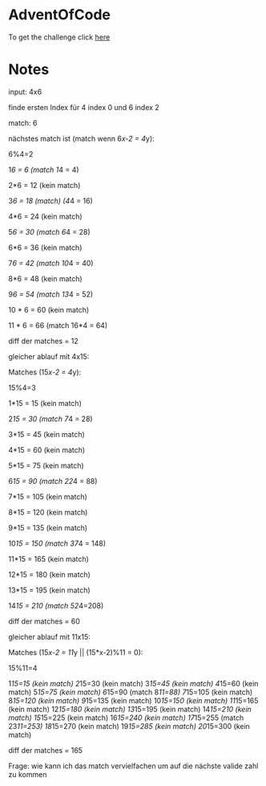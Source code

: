 # AdventOfCode

To get the challenge click [here](https://adventofcode.com/2020/day/13)

# Notes

input: 4x6

finde ersten Index für 4 index 0 und 6 index 2

match: 6

nächstes match ist (match wenn 6*x-2 = 4*y):

6%4=2

1*6 = 6     (match 1*4 = 4)

2*6 = 12    (kein match)

3*6 = 18    (match) (4*4 = 16)

4*6 = 24    (kein match)

5*6 = 30    (match 6*4 = 28)

6*6 = 36    (kein match)

7*6 = 42    (match 10*4 = 40)

8*6 = 48    (kein match)

9*6 = 54    (match 13*4 = 52)

10 * 6 = 60 (kein match)

11 * 6 = 66 (match 16*4 = 64)

diff der matches = 12

gleicher ablauf mit 4x15:

Matches (15*x-2 = 4*y):

15%4=3

1*15 = 15   (kein match)

2*15 = 30   (match 7*4 = 28)

3*15 = 45   (kein match)

4*15 = 60   (kein match)

5*15 = 75   (kein match)

6*15 = 90   (match 22*4 = 88)

7*15 = 105  (kein match)

8*15 = 120  (kein match)

9*15 = 135  (kein match)

10*15 = 150 (match 37*4 = 148)

11*15 = 165 (kein match)

12*15 = 180 (kein match)

13*15 = 195 (kein match)

14*15 = 210 (match 52*4=208)

diff der matches = 60

gleicher ablauf mit 11x15:

Matches (15*x-2 = 11*y || (15*x-2)%11 = 0):

15%11=4


1*15=15         (kein match)
2*15=30         (kein match)
3*15=45         (kein match)
4*15=60         (kein match)
5*15=75         (kein match)
6*15=90         (match 8*11=88)
7*15=105        (kein match)
8*15=120        (kein match)
9*15=135        (kein match)
10*15=150       (kein match)
11*15=165       (kein match)
12*15=180       (kein match)
13*15=195       (kein match)
14*15=210       (kein match)
15*15=225       (kein match)
16*15=240       (kein match)
17*15=255       (match 23*11=253)
18*15=270       (kein match)
19*15=285       (kein match)
20*15=300       (kein match)

diff der matches = 165

Frage: wie kann ich das match vervielfachen um auf die nächste valide zahl zu kommen